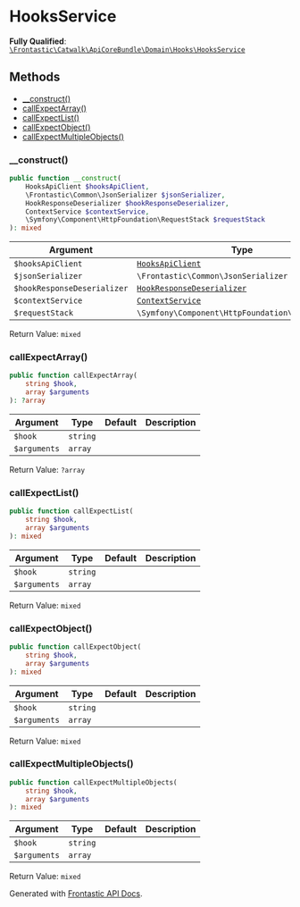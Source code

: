 #  HooksService

**Fully Qualified**: [`\Frontastic\Catwalk\ApiCoreBundle\Domain\Hooks\HooksService`](../../../../../src/php/ApiCoreBundle/Domain/Hooks/HooksService.php)

## Methods

* [__construct()](#__construct)
* [callExpectArray()](#callexpectarray)
* [callExpectList()](#callexpectlist)
* [callExpectObject()](#callexpectobject)
* [callExpectMultipleObjects()](#callexpectmultipleobjects)

### __construct()

```php
public function __construct(
    HooksApiClient $hooksApiClient,
    \Frontastic\Common\JsonSerializer $jsonSerializer,
    HookResponseDeserializer $hookResponseDeserializer,
    ContextService $contextService,
    \Symfony\Component\HttpFoundation\RequestStack $requestStack
): mixed
```

Argument|Type|Default|Description
--------|----|-------|-----------
`$hooksApiClient`|[`HooksApiClient`](HooksApiClient.md)||
`$jsonSerializer`|`\Frontastic\Common\JsonSerializer`||
`$hookResponseDeserializer`|[`HookResponseDeserializer`](HookResponseDeserializer.md)||
`$contextService`|[`ContextService`](../ContextService.md)||
`$requestStack`|`\Symfony\Component\HttpFoundation\RequestStack`||

Return Value: `mixed`

### callExpectArray()

```php
public function callExpectArray(
    string $hook,
    array $arguments
): ?array
```

Argument|Type|Default|Description
--------|----|-------|-----------
`$hook`|`string`||
`$arguments`|`array`||

Return Value: `?array`

### callExpectList()

```php
public function callExpectList(
    string $hook,
    array $arguments
): mixed
```

Argument|Type|Default|Description
--------|----|-------|-----------
`$hook`|`string`||
`$arguments`|`array`||

Return Value: `mixed`

### callExpectObject()

```php
public function callExpectObject(
    string $hook,
    array $arguments
): mixed
```

Argument|Type|Default|Description
--------|----|-------|-----------
`$hook`|`string`||
`$arguments`|`array`||

Return Value: `mixed`

### callExpectMultipleObjects()

```php
public function callExpectMultipleObjects(
    string $hook,
    array $arguments
): mixed
```

Argument|Type|Default|Description
--------|----|-------|-----------
`$hook`|`string`||
`$arguments`|`array`||

Return Value: `mixed`

Generated with [Frontastic API Docs](https://github.com/FrontasticGmbH/apidocs).

